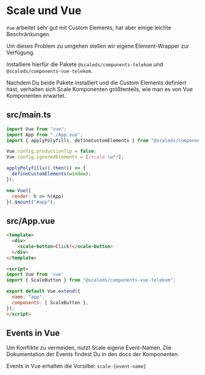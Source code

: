 # Scale und Vue

`Vue` arbeitet sehr gut mit Custom Elements, hat aber einige leichte Beschränkungen.

Um dieses Problem zu umgehen stellen wir eigene Element-Wrapper zur Verfügung.

Installiere hierfür die Pakete `@scaleds/components-telekom` und `@scaleds/components-vue-telekom`.

Nachdem Du beide Pakete installiert und die Custom Elements definiert hast, verhalten sich Scale Komponenten größtenteils, wie man es von Vue Komponenten erwartet.

## src/main.ts

```javascript
import Vue from "vue";
import App from "./App.vue";
import { applyPolyfills, defineCustomElements } from "@scaleds/components-telekom/loader";

Vue.config.productionTip = false;
Vue.config.ignoredElements = [/scale-\w*/];

applyPolyfills().then(() => {
  defineCustomElements(window);
});

new Vue({
  render: h => h(App)
}).$mount("#app");

```

##  src/App.vue

```html
<template>
  <div>
    <scale-button>Click!</scale-button>
  </div>
</template>

<script>
import Vue from 'vue'
import { ScaleButton } from "@scaleds/components-vue-telekom";

export default Vue.extend({
  name: "app",
  components: { ScaleButton },
});
</script>
```

## Events in Vue

Um Konflikte zu vermeiden, nutzt Scale eigene Event-Namen. Die Dokumentation der Events findest Du in den docs der Komponenten.

Events in Vue erhalten die Vorsilbe: `scale-{event-name}`